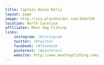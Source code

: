 ```yaml
---
title: Captain Aaron Kelly
layout: page
image: http://via.placeholder.com/150x150
location: North Carolina
affiliates: Meat Hog Fishing
links:
    instagram: /#instagram
    twitter: /#twitter
    facebook: /#facebook
    pinterest: /#pinterest
    website: http://www.meathogfishing.com/
---
```

